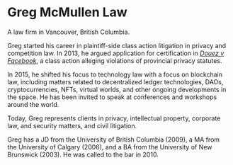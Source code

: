 # Greg McMullen Law
A law firm in Vancouver, British Columbia.

Greg started his career in plaintiff-side class action litigation in privacy and competition law. In 2013, he argued application for certification in *[Douez v Facebook](https://www.canlii.org/en/bc/bcsc/doc/2014/2014bcsc953/2014bcsc953.html)*, a class action alleging violations of provincial privacy statutes.  

In 2015, he shifted his focus to technology law with a focus on blockchain law, including matters related to decentralized ledger technologies, DAOs, cryptocurrencies, NFTs, virtual worlds, and other ongoing developments in the space. He has been invited to speak at conferences and workshops around the world.

Today, Greg represents clients in privacy, intellectual property, corporate law, and security matters, and civil litigation.

Greg has a JD from the University of British Columbia (2009), a MA from the University of Calgary (2006), and a BA from the University of New Brunswick (2003). He was called to the bar in 2010.
